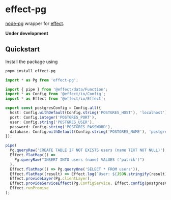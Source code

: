 # effect-pg

[node-pg](https://github.com/brianc/node-postgres) wrapper for
[effect](https://github.com/Effect-TS).

**Under development**

## Quickstart

Install the package using

```bash
pnpm install effect-pg
```

```typescript
import * as Pg from 'effect-pg';

import { pipe } from '@effect/data/Function';
import * as Config from '@effect/io/Config';
import * as Effect from '@effect/io/Effect';

export const postgresConfig = Config.all({
  host: Config.withDefault(Config.string('POSTGRES_HOST'), 'localhost'),
  port: Config.integer('POSTGRES_PORT'),
  user: Config.string('POSTGRES_USER'),
  password: Config.string('POSTGRES_PASSWORD'),
  database: Config.withDefault(Config.string('POSTGRES_NAME'), 'postgres'),
});

pipe(
  Pg.queryRaw('CREATE TABLE IF NOT EXISTS users (name TEXT NOT NULL)'),
  Effect.flatMap(() =>
    Pg.queryRaw("INSERT INTO users (name) VALUES ('patrik')")
  ),
  Effect.flatMap(() => Pg.queryOne('SELECT * FROM users')),
  Effect.flatMap((result) => Effect.log(`User: ${JSON.stringify(result)}`)),
  Effect.provideLayer(Pg.clientLayer),
  Effect.provideServiceEffect(Pg.ConfigService, Effect.config(postgresConfig)),
  Effect.runPromise
);
```
